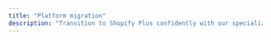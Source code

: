 ```yaml
---
title: "Platform migration"
description: "Transition to Shopify Plus confidently with our specialized approach. A seamless migration from platforms like Magento and WooCommerce to Shopify Plus, ensuring a hassle-free move that safeguards your data and maximizes your potential."
---
```

